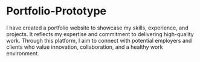 # Portfolio-Prototype

I have created a portfolio website to showcase my skills, experience, and projects. It reflects my expertise and commitment to delivering high-quality work. Through this platform, I aim to connect with potential employers and clients who value innovation, collaboration, and a healthy work environment.
